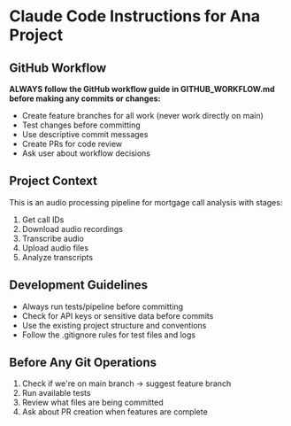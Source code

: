 # Claude Code Instructions for Ana Project

## GitHub Workflow
**ALWAYS follow the GitHub workflow guide in GITHUB_WORKFLOW.md before making any commits or changes:**
- Create feature branches for all work (never work directly on main)
- Test changes before committing
- Use descriptive commit messages
- Create PRs for code review
- Ask user about workflow decisions

## Project Context
This is an audio processing pipeline for mortgage call analysis with stages:
1. Get call IDs
2. Download audio recordings  
3. Transcribe audio
4. Upload audio files
5. Analyze transcripts

## Development Guidelines
- Always run tests/pipeline before committing
- Check for API keys or sensitive data before commits
- Use the existing project structure and conventions
- Follow the .gitignore rules for test files and logs

## Before Any Git Operations
1. Check if we're on main branch → suggest feature branch
2. Run available tests
3. Review what files are being committed
4. Ask about PR creation when features are complete